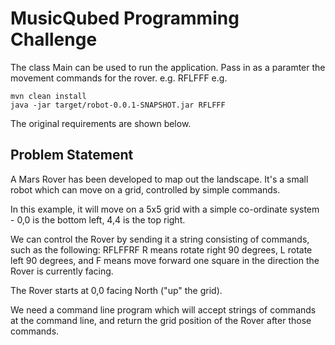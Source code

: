 # MusicQubed Programming Challenge

The class Main can be used to run the application.  Pass in as a paramter the movement commands for the rover.  e.g. RFLFFF
e.g.

<pre><code>mvn clean install
java -jar target/robot-0.0.1-SNAPSHOT.jar RFLFFF</code></pre>

The original requirements are shown below.



## Problem Statement

A Mars Rover has been developed to map out the landscape. It's a small robot which can move on a grid, controlled by simple commands.

In this example, it will move on a 5x5 grid with a simple co-ordinate system - 0,0 is the bottom left, 4,4 is the top right.

We can control the Rover by sending it a string consisting of commands, such as the following: RFLFFRF R means rotate right 90 degrees, L rotate left 90 degrees, and F means move forward one square in the direction the Rover is currently facing.

The Rover starts at 0,0 facing North ("up" the grid).

We need a command line program which will accept strings of commands at the command line, and return the grid position of the Rover after those commands.


